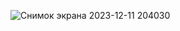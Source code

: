 ![Снимок экрана 2023-12-11 204030](https://github.com/piccolo-gatto/computer_vision/assets/108530800/8eb05f44-f216-4017-b7e6-a76e142b7de1)
